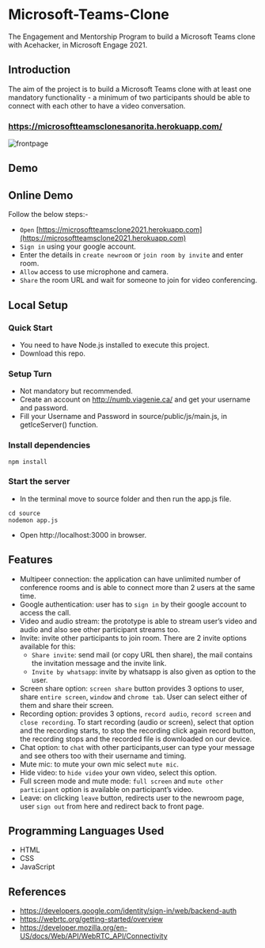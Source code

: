 # Microsoft-Teams-Clone
The Engagement and Mentorship Program to build a Microsoft Teams clone with Acehacker, in Microsoft Engage 2021.

## Introduction

The aim of the project is to build a Microsoft Teams clone with at least one mandatory functionality - a minimum of two participants should be 
able to connect with each other to have a video conversation.

### https://microsoftteamsclonesanorita.herokuapp.com/

![frontpage](https://user-images.githubusercontent.com/60384181/125184342-7727a700-e23a-11eb-8b04-2f5c7c59c4cf.png)

## Demo

 ## Online Demo
Follow the below steps:-
-	```Open``` [https://microsoftteamsclone2021.herokuapp.com](https://microsoftteamsclone2021.herokuapp.com)
-	```Sign in``` using your google account.
-	Enter the details in ```create newroom``` or ```join room by invite``` and enter room.
-	```Allow``` access to use microphone and camera.
-	```Share``` the room URL and wait for someone to join for video conferencing.


## Local Setup

### Quick Start
-	You need to have Node.js installed to execute this project.
-	Download this repo.

### Setup Turn
- Not mandatory but recommended.
- Create an account on http://numb.viagenie.ca/ and get your username and password.
- Fill your Username and Password in source/public/js/main.js, in getIceServer() function. 

### Install dependencies 
```
npm install
```

### Start the server
- In the terminal move to source folder and then run the app.js file.
```
cd source
nodemon app.js
```
- Open http://localhost:3000 in browser. 

## Features

-	Multipeer connection: the application can have unlimited number of conference rooms and is able to connect more than 2 users at the 
 	same time.
-	Google authentication: user has to ```sign in``` by their google account to access the call. 
-	Video and audio stream: the prototype is able to stream user’s video and audio and also see other participant streams too.
-	Invite: invite other participants to join room. There are 2 invite options available for this:
    - ```Share invite```: send mail (or copy URL then share), the mail contains the invitation message and the invite link.
    - ```Invite by whatsapp```: invite by whatsapp is also given as option to the user.
-	Screen share option: ```screen share``` button provides 3 options to user, share ```entire screen```, ```window``` and ```chrome tab```. User 
  can select either of them and share their screen.
-	Recording option: provides 3 options, ```record audio```, ```record screen``` and ```close recording```. To start recording (audio or screen), select 
  that option and the recording starts, to stop the recording click again record button, the recording stops and the recorded file is 
  downloaded on our device.
-	Chat option: to ```chat``` with other participants,user can type your message and see others too with their username and timing.
-	Mute mic: to mute your own mic select ```mute mic```.
- Hide video: to ```hide video``` your own video, select this option.
-	Full screen mode and mute mode: ```full screen``` and ```mute other participant``` option is available on participant’s video.
-	Leave: on clicking ```leave``` button, redirects user to the newroom page, user ```sign out``` from here and redirect back to front page.


## Programming Languages Used
- HTML
- CSS
- JavaScript


## References

-	https://developers.google.com/identity/sign-in/web/backend-auth 
-	https://webrtc.org/getting-started/overview 
-	https://developer.mozilla.org/en-US/docs/Web/API/WebRTC_API/Connectivity 




 
 
